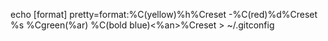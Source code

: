 echo [format]
  pretty=format:%C(yellow)%h%Creset -%C(red)%d%Creset %s %Cgreen(%ar) %C(bold
  blue)<%an>%Creset > ~/.gitconfig

